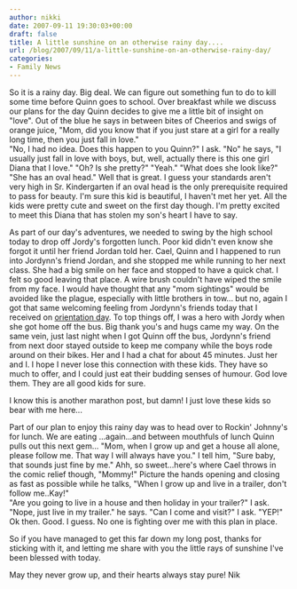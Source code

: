 ```yaml
---
author: nikki
date: 2007-09-11 19:30:03+00:00
draft: false
title: A little sunshine on an otherwise rainy day....
url: /blog/2007/09/11/a-little-sunshine-on-an-otherwise-rainy-day/
categories:
- Family News
---
```


So it is a rainy day.  Big deal.  We can figure out something fun to do to kill some time before Quinn goes to school.  Over breakfast while we discuss our plans for the day Quinn decides to give me a little bit of insight on "love".  Out of the blue he says in between bites of Cheerios and swigs of orange juice, "Mom, did you know that if you just stare at a girl for a really long time, then you just fall in love."  
"No, I had no idea.  Does this happen to you Quinn?" I ask.
"No" he says, "I usually just fall in love with boys, but, well, actually there is this one girl Diana that I love." 
"Oh? Is she pretty?"
"Yeah."
"What does she look like?"
"She has an oval head."
Well that is great.  I guess your standards aren't very high in Sr. Kindergarten if an oval head is the only prerequisite required to pass for beauty.  I'm sure this kid is beautiful, I haven't met her yet.  All the kids were pretty cute and sweet on the first day though.  I'm pretty excited to meet this Diana that has stolen my son's heart I have to say.

As part of our day's adventures, we needed to swing by the high school today to drop off Jordy's forgotten lunch.  Poor kid didn't even know she forgot it until her friend Jordan told her.  Cael, Quinn and I happened to run into Jordynn's friend Jordan, and she stopped me while running to her next class.  She had a big smile on her face and stopped to have a quick chat.  I felt so good leaving that place.  A wire brush couldn't have wiped the smile from my face.  I would have thought that any "mom sightings" would be avoided like the plague, especially with little brothers in tow... but no, again I got that same welcoming feeling from Jordynn's friends today that I received on [orientation day](http://www.vallentyne.com/blog/2007/08/29/big-day-for-jordy-proud-day-for-mom/).  To top things off, I was a hero with Jordy when she got home off the bus.  Big thank you's and hugs came my way.  On the same vein, just last night when I got Quinn off the bus, Jordynn's friend from next door stayed outside to keep me company while the boys rode around on their bikes.  Her and I had a chat for about 45 minutes.  Just her and I.  I hope I never lose this connection with these kids.  They have so much to offer, and I could just eat their budding senses of humour.  God love them.  They are all good kids for sure.

I know this is another marathon post, but damn! I just love these kids so bear with me here... 

Part of our plan to enjoy this rainy day was to head over to Rockin' Johnny's for lunch.  We are eating ...again...and between mouthfuls of lunch Quinn pulls out this next gem...
"Mom, when I grow up and get a house all alone, please follow me.  That way I will always have you."  I tell him, "Sure baby, that sounds just fine by me."  Ahh, so sweet...here's where Cael throws in the comic relief though, "Mommy!" Picture the hands opening and closing as fast as possible while he talks, "When I grow up and live in a trailer, don't follow me..Kay!"  
"Are you going to live in a house and then holiday in your trailer?" I ask.
"Nope, just live in my trailer." he says.
"Can I come and visit?" I ask.
"YEP!"
Ok then.  Good.  I guess.  No one is fighting over me with this plan in place.

So if you have managed to get this far down my long post, thanks for sticking with it, and letting me share with you the little rays of sunshine I've been blessed with today.

May they never grow up, and their hearts always stay pure!
Nik
